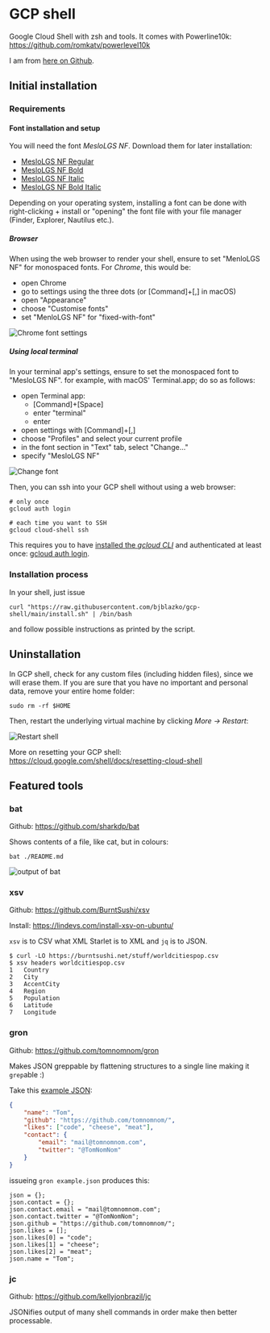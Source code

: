 # GCP shell

Google Cloud Shell with zsh and tools. It comes with Powerline10k: https://github.com/romkatv/powerlevel10k

I am from [here on Github](https://github.com/bjblazko/gcp-shell).

## Initial installation

### Requirements

#### Font installation and setup

You will need the font _MesloLGS NF_. Download them for later installation:

* [MesloLGS NF Regular](https://github.com/romkatv/powerlevel10k-media/raw/master/MesloLGS%20NF%20Regular.ttf)
* [MesloLGS NF Bold](https://github.com/romkatv/powerlevel10k-media/raw/master/MesloLGS%20NF%20Bold.ttf)
* [MesloLGS NF Italic](https://github.com/romkatv/powerlevel10k-media/raw/master/MesloLGS%20NF%20Italic.ttf)
* [MesloLGS NF Bold Italic](https://github.com/romkatv/powerlevel10k-media/raw/master/MesloLGS%20NF%20Bold%20Italic.ttf)

Depending on your operating system, installing a font can be done with right-clicking + install
or "opening" the font file with your file manager (Finder, Explorer, Nautilus etc.).

##### Browser

When using the web browser to render your shell, ensure to set "MenloLGS NF" for monospaced
fonts. For _Chrome_, this would be:

* open Chrome
* go to settings using the three dots (or [Command]+[,] in macOS)
* open "Appearance"
* choose "Customise fonts"
* set "MenloLGS NF" for "fixed-with-font"

![Chrome font settings](./doc/chrome-settings-font.png)

##### Using local terminal

In your terminal app's settings, ensure to set the monospaced font to "MesloLGS NF".
for example, with macOS' Terminal.app; do so as follows:

* open Terminal app:
  * [Command]+[Space]
  * enter "terminal"
  * enter
* open settings with [Command]+[,]
* choose "Profiles" and select your current profile
* in the font section in "Text" tab, select "Change..."
* specify "MesloLGS NF"

![Change font](./doc/terminal.app.settings.png)

Then, you can ssh into your GCP shell without using a web browser:

```shell
# only once
gcloud auth login

# each time you want to SSH
gcloud cloud-shell ssh
```

This requires you to have [installed the _gcloud CLI_](https://cloud.google.com/sdk/docs/install)
and authenticated at least once: [gcloud auth login](https://cloud.google.com/sdk/gcloud/reference/auth/login).

### Installation process

In your shell, just issue

```shell
curl "https://raw.githubusercontent.com/bjblazko/gcp-shell/main/install.sh" | /bin/bash
```

and follow possible instructions as printed by the script.


## Uninstallation

In GCP shell, check for any custom files (including hidden files), since we will
erase them. If you are sure that you have no important and personal data, remove
your entire home folder:

```shell
sudo rm -rf $HOME
```

Then, restart the underlying virtual machine by clicking _More &rarr; Restart_:

![Restart shell](./doc/restart-shell.png)

More on resetting your GCP shell: https://cloud.google.com/shell/docs/resetting-cloud-shell

## Featured tools

### bat

Github: https://github.com/sharkdp/bat

Shows contents of a file, like cat, but in colours:

```shell
bat ./README.md
```

![output of bat](./doc/bat.png)

### xsv

Github: https://github.com/BurntSushi/xsv

Install: https://lindevs.com/install-xsv-on-ubuntu/

`xsv` is to CSV what XML Starlet is to XML and `jq` is to JSON.

```shell
$ curl -LO https://burntsushi.net/stuff/worldcitiespop.csv
$ xsv headers worldcitiespop.csv
1   Country
2   City
3   AccentCity
4   Region
5   Population
6   Latitude
7   Longitude
```

### gron

Github: https://github.com/tomnomnom/gron

Makes JSON greppable by flattening structures to a single line making it `grep`able :)

Take this [example JSON](https://raw.githubusercontent.com/tomnomnom/gron/master/testdata/two.json):

```json lines
{
    "name": "Tom",
    "github": "https://github.com/tomnomnom/",
    "likes": ["code", "cheese", "meat"],
    "contact": {
        "email": "mail@tomnomnom.com",
        "twitter": "@TomNomNom"
    }
}
```

issueing ```gron example.json``` produces this:

```shell
json = {};
json.contact = {};
json.contact.email = "mail@tomnomnom.com";
json.contact.twitter = "@TomNomNom";
json.github = "https://github.com/tomnomnom/";
json.likes = [];
json.likes[0] = "code";
json.likes[1] = "cheese";
json.likes[2] = "meat";
json.name = "Tom";
```

### jc

Github: https://github.com/kellyjonbrazil/jc

JSONifies output of many shell commands in order make then better
processable.